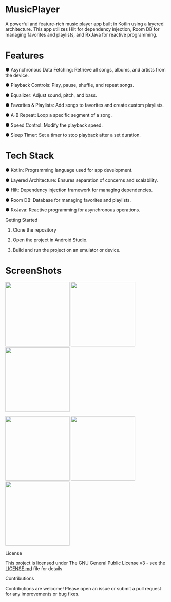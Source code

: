 # MusicPlayer

A powerful and feature-rich music player app built in Kotlin using a layered architecture. This app utilizes Hilt for dependency injection, Room DB for managing favorites and playlists, and RxJava for reactive programming.

# Features

● Asynchronous Data Fetching: Retrieve all songs, albums, and artists from the device.

● Playback Controls: Play, pause, shuffle, and repeat songs.

● Equalizer: Adjust sound, pitch, and bass.

● Favorites & Playlists: Add songs to favorites and create custom playlists.

● A-B Repeat: Loop a specific segment of a song.

● Speed Control: Modify the playback speed.

● Sleep Timer: Set a timer to stop playback after a set duration.

# Tech Stack

● Kotlin: Programming language used for app development.

● Layered Architecture: Ensures separation of concerns and scalability.

● Hilt: Dependency injection framework for managing dependencies.

● Room DB: Database for managing favorites and playlists.

● RxJava: Reactive programming for asynchronous operations.

Getting Started

1. Clone the repository

2. Open the project in Android Studio.

3. Build and run the project on an emulator or device.

# ScreenShots
<p align="start">
  <img src="https://github.com/user-attachments/assets/41e904b4-2c57-458c-889a-911ec517d84a" width="200">
  <img src="https://github.com/user-attachments/assets/b2cb0111-3946-453b-802d-dc38c8552bec" width="200">
  <img src="https://github.com/user-attachments/assets/e5eaeedd-43de-44b5-8d13-c6b8d814ff99" width="200">
</p>

<p align="start">
  <img src="https://github.com/user-attachments/assets/85c674ef-418c-416e-b4b7-07209b270749" width="200">
  <img src="https://github.com/user-attachments/assets/ad45967e-5f5d-45f0-afb8-d4b9005b9e6b" width="200">
  <img src="https://github.com/user-attachments/assets/89b53497-0d8f-4bde-8d14-e1c194157641" width="200">
</p>

License

This project is licensed under The GNU General Public License v3 - see the [LICENSE.md](LICENSE.md) file for details

Contributions

Contributions are welcome! Please open an issue or submit a pull request for any improvements or bug fixes.
